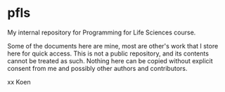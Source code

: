 # pfls

My internal repository for Programming for Life Sciences course.

Some of the documents here are mine, most are other's work that I store here for quick access.
This is not a public repository, and its contents cannot be treated as such.
Nothing here can be copied without explicit consent from me and possibly other authors and contributors.


xx Koen
